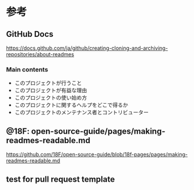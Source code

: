 # 参考
## GitHub Docs
https://docs.github.com/ja/github/creating-cloning-and-archiving-repositories/about-readmes
### Main contents
- このプロジェクトが行うこと
- このプロジェクトが有益な理由
- このプロジェクトの使い始め方
- このプロジェクトに関するヘルプをどこで得るか
- このプロジェクトのメンテナンス者とコントリビューター
## @18F: open-source-guide/pages/making-readmes-readable.md
https://github.com/18F/open-source-guide/blob/18f-pages/pages/making-readmes-readable.md
## test for pull request template

